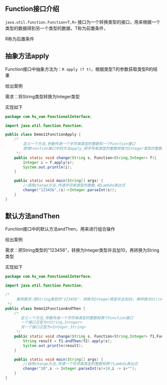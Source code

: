 <!-- toc -->

## Function接口介绍

`java.util.function.Function<T,R>` 接口为一个转换类型的接口，用来根据一个类型的数据得到另一个类型的数据，T称为前置条件，

R称为后置条件

## 抽象方法apply

Function接口中抽象方法为：`R apply (T t)`，根据类型T的参数获取类型R的结果

给出案例

需求：将String类型转换为Integer类型

实现如下

```java
package com.hs_vae.FunctionalInterface;

import java.util.function.Function;

public class Demo11FunctionApply {
    /*
        定义一个方法,参数传递一个字符串类型的整数和一个Function接口
        使用Function接口中的方法apply,把字符串类型的整数转换为Integer类型的整数
     */
    public static void change(String s, Function<String,Integer> f){
        Integer i = f.apply(s);
        System.out.println(i);
    }

    public static void main(String[] args) {
        //调用change方法,传递字符串类型的整数,和Lambda表达式
        change("123456",(s)->Integer.parseInt(s));
    }
}

```

## 默认方法andThen

Function接口中的默认方法andThen，用来进行组合操作

给出案例

需求：把String类型的"123456"，转换为Integer类型并且加10，再转换为String类型

实现如下

```java
package com.hs_vae.FunctionalInterface;

import java.util.function.Function;

/*
     案例需求:把String类型的"123456"，转换为Integer类型并且加10，再转换为String类型
 */
public class Demo12FunctionAndThen {
    /*
       定义一个方法,参数传递一个字符串类型的整数和两个Function接口
       一个接口泛型为<String,Integer>
       另一个接口泛型为<Integer,String>
     */
    public static void change(String s, Function<String,Integer> f1,Function<Integer,String> f2){
        String result = f1.andThen(f2).apply(s);
        System.out.println(result);
    }

    public static void main(String[] args) {
        //调用change方法,传递一个字符串类型的整数和两个Lambda表达式
        change("10",s -> Integer.parseInt(s)+10,i -> i+"");
    }
}
```